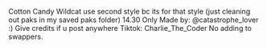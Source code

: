 Cotton Candy Wildcat use second style bc its for that style  (just cleaning out paks in my saved paks folder) 
14.30 Only
Made by: @catastrophe_lover :) Give credits if u post anywhere
Tiktok: Charlie_The_Coder
No adding to swappers.